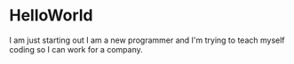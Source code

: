 # HelloWorld
I am just starting out
I am a new programmer and  I'm trying to teach myself coding so I can work for a company.
